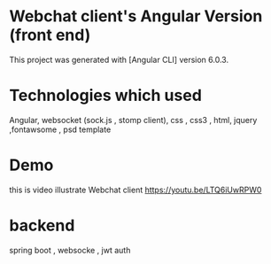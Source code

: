 # Webchat client's Angular Version (front end)

This project was generated with [Angular CLI] version 6.0.3.


# Technologies which used 

Angular, websocket (sock.js , stomp client), css , css3 , html, jquery ,fontawsome , psd template 


# Demo
this is video illustrate Webchat client 
https://youtu.be/LTQ6iUwRPW0


# backend 

spring boot , websocke , jwt auth 
